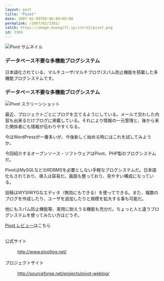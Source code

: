 ```yaml
---
layout: post
title: "Pivot"
date: 2007-02-09T09:00:00+09:00
permalink: /2007/02/3381/
catch: https://image.moongift.jp/intro2/pivot.png
id: 3369
---
```

 ![Pivot サムネイル](https://image.moongift.jp/intro2/pivot.t.png "Pivot サムネイル")
  

### データベース不要な多機能ブログシステム
  
日本語化されている、マルチユーザ/マルチブログ/スパム防止機能を搭載した多機能ブログシステムです。  
<!--more-->  

### データベース不要な多機能ブログシステム
  

![Pivot スクリーンショット](https://image.moongift.jp/intro2/pivot.png "Pivot スクリーンショット")

  

最近、プロジェクトごとにブログを立てるようにしている。メールで交わした内容も出来るだけブログに掲載している。それにより情報の一元管理と、後から来た関係者にも情報が伝わりやすくなる。

  

今はWordPressが一番多いが、今後新しく始める時にはこれを試してみようか。

  

今回紹介するオープンソース・ソフトウェアはPivot、PHP製のブログシステムだ。

  

PivotはMySQLなどのRDBMSを必要としない手軽なブログシステムだ。日本語化もされており、導入は容易だ。画面も整っており、見やすい構成になっている。

  

投稿はWYSIWYGなエディタ（無効にもできる）を使ってできる。また、複数のブログを作成したり、ユーザを追加したりと規模を拡大する事も可能だ。

  

他にもスパム防止機能等、実用に耐えうる機能も充分だ。ちょっと人と違うブログシステムを使ってみたい方はどうぞ。

  

[Pivot レビュー](http://oss.moongift.jp/review/i-3385.html)はこちら

  
<dl>
<br><dt>公式サイト</dt>
<br><dd><a href="http://www.pivotlog.net/" target="_blank">http://www.pivotlog.net/</a></dd>
<br><dt>プロジェクトサイト</dt>
<br><dd><a href="http://sourceforge.net/projects/pivot-weblog/" target="_blank">http://sourceforge.net/projects/pivot-weblog/</a></dd>
<br>
</dl>